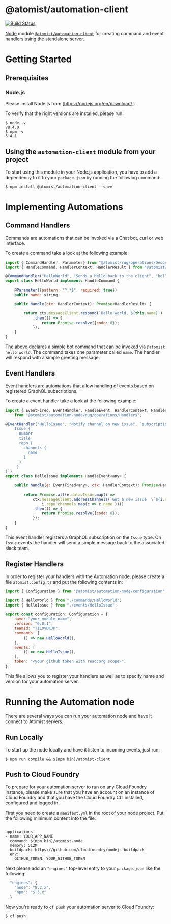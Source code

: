 # @atomist/automation-client

[![Build Status](https://travis-ci.org/atomist/automation-client-ts.svg?branch=master)](https://travis-ci.org/atomist/automation-client-ts)

[Node][node] module [`@atomist/automation-client`][automation-client] for creating command and event handlers
using the standalone server.

[node]: https://nodejs.org/en/
[automation-client]: https://www.npmjs.com/package/@atomist/automation-client

# Getting Started

## Prerequisites

### Node.js

Please install Node.js from [https://nodejs.org/en/download/].

To verify that the right versions are installed, please run:

```
$ node -v
v8.4.0
$ npm -v
5.4.1
```

## Using the `automation-client` module from your project

To start using this module in your Node.js application, you have to add a dependency to it to your `package.json`
by running the following command:

```
$ npm install @atomist/automation-client --save
```

# Implementing Automations

## Command Handlers

Commands are automations that can be invoked via a Chat bot, curl or web interface.

To create a command take a look at the following example:

```javascript
import { CommandHandler, Parameter} from "@atomist/rug/operations/Decorators";
import { HandleCommand, HandlerContext, HandlerResult } from "@atomist/automation-node/rug/operations/Handlers";

@CommandHandler("HelloWorld", "Sends a hello back to the client", "hello world")
export class HelloWorld implements HandleCommand {

    @Parameter({pattern: "^.*$", required: true})
    public name: string;

    public handle(ctx: HandlerContext): Promise<HandlerResult> {

        return ctx.messageClient.respond(`Hello world, ${this.name}`)
            .then(() => {
                return Promise.resolve({code: 0});
            });
    }
}

```

The above declares a simple bot command that can be invoked via `@atomist hello world`. The command takes one
parameter called `name`. The handler will respond with a simple greeting message.

## Event Handlers

Event handlers are automations that allow handling of events based on registered GraphQL subscriptions.

To create a event handler take a look at the following example:

```javascript
import { EventFired, EventHandler, HandleEvent, HandlerContext, HandlerResult }
    from "@atomist/automation-node/rug/operations/Handlers";

@EventHandler("HelloIssue", "Notify channel on new issue", `subscription HelloIssue{
    Issue {
      number
      title
      repo {
        channels {
          name
        }
      }
     }
}`)
export class HelloIssue implements HandleEvent<any> {

    public handle(e: EventFired<any>, ctx: HandlerContext): Promise<HandlerResult> {

        return Promise.all(e.data.Issue.map(i =>
            ctx.messageClient.addressChannels(`Got a new issue  \`${i.number}# ${i.title}\``,
                i.repo.channels.map(c => c.name ))))
            .then(() => {
                return Promise.resolve({code: 0});
            });
    }
}

```

This event handler registers a GraphQL subscription on the `Issue` type. On `Issue` events the handler will
send a simple message back to the associated slack team.

## Register Handlers

In order to register your handlers with the Automation node, please create a file `atomist.config.ts` and put
the following contents in:

```javascript
import { Configuration } from "@atomist/automation-node/configuration";

import { HelloWorld } from "./commands/HelloWorld";
import { HelloIssue } from "./events/HelloIssue";

export const configuration: Configuration = {
    name: "your_module_name",
    version: "0.0.1",
    teamId: "T1L0VDKJP",
    commands: [
        () => new HelloWorld(),
    ],
    events: [
        () => new HelloIssue(),
    ],
    token: "<your github token with read:org scope>",
};
```

This file allows you to register your handlers as well as to specify name and version for your automation server.

# Running the Automation node

There are several ways you can run your automation node and have it connect to Atomist servers.

## Run Locally

To start up the node locally and have it listen to incoming events, just run:

```
$ npm run compile && $(npm bin)/atomist-client

```

## Push to Cloud Foundry

To prepare for your automation server to run on any Cloud Foundry
instance, please make sure that you have an account on an instance of
Cloud Foundry and that you have the Cloud Foundry CLI installed,
configured and logged in.

First you need to create a `manifest.yml` in the root of your node
project. Put the following minimum content into the file:

```

applications:
- name: YOUR_APP_NAME
  command: $(npm bin)/atomist-node
  memory: 512M
  buildpack: https://github.com/cloudfoundry/nodejs-buildpack
  env:
    GITHUB_TOKEN: YOUR_GITHUB_TOKEN
```

Next please add an `"engines"` top-level entry to your `package.json`
like the following:

```javascript
  "engines": {
    "node": "8.2.x",
    "npm": "5.3.x"
  }
```

Now you're ready to `cf push` your automation server to Cloud Foundry:

```
$ cf push

```
